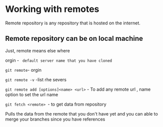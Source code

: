 # Working with remotes
Remote repository is any repository that is hosted on the internet.

## Remote repository can be on local machine
Just, remote means else where

orgin - ` default server name that you have cloned`

`git remote`- orgin

`git remote -v` -list rhe severs

`git remote add [options]<name> <url>` - To add any remote url , name option to set the url name

`git fetch <remote> `- to get data from repository

Pulls the data from the remote that you don't have yet and you can able to merge your branches since you have references



